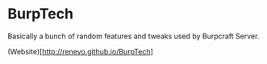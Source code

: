 BurpTech
========

Basically a bunch of random features and tweaks used by Burpcraft Server.


(Website)[http://renevo.github.io/BurpTech]
